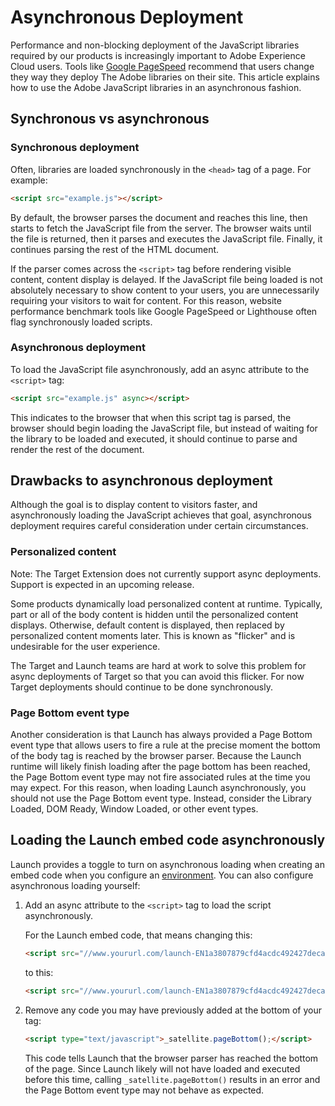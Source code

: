 # Asynchronous Deployment

Performance and non-blocking deployment of the JavaScript libraries required by our products is increasingly important to Adobe Experience Cloud users. Tools like [Google PageSpeed](https://developers.google.com/speed/pagespeed/insights/) recommend that users change they way they deploy The Adobe libraries on their site. This article explains how to use the Adobe JavaScript libraries in an asynchronous fashion.

## Synchronous vs asynchronous

### Synchronous deployment

Often, libraries are loaded synchronously in the `<head>` tag of a page. For example:

```html
<script src="example.js"></script>
```

By default, the browser parses the document and reaches this line, then starts to fetch the JavaScript file from the server. The browser waits until the file is returned, then it parses and executes the JavaScript file. Finally, it continues parsing the rest of the HTML document.

If the parser comes across the `<script>` tag before rendering visible content, content display is delayed. If the JavaScript file being loaded is not absolutely necessary to show content to your users, you are unnecessarily requiring your visitors to wait for content. For this reason, website performance benchmark tools like Google PageSpeed or Lighthouse often flag synchronously loaded scripts.

### Asynchronous deployment

To load the JavaScript file asynchronously, add an async attribute to the `<script>` tag:

```html
<script src="example.js" async></script>
```

This indicates to the browser that when this script tag is parsed, the browser should begin loading the JavaScript file, but instead of waiting for the library to be loaded and executed, it should continue to parse and render the rest of the document.

## Drawbacks to asynchronous deployment

Although the goal is to display content to visitors faster, and asynchronously loading the JavaScript achieves that goal, asynchronous deployment requires careful consideration under certain circumstances.

### Personalized content

Note: The Target Extension does not currently support async deployments. Support is expected in an upcoming release.

Some products dynamically load personalized content at runtime. Typically, part or all of the body content is hidden until the personalized content displays. Otherwise, default content is displayed, then replaced by personalized content moments later. This is known as "flicker" and is undesirable for the user experience.

The Target and Launch teams are hard at work to solve this problem for async deployments of Target so that you can avoid this flicker. For now Target deployments should continue to be done synchronously.

### Page Bottom event type

Another consideration is that Launch has always provided a Page Bottom event type that allows users to fire a rule at the precise moment the bottom of the body tag is reached by the browser parser. Because the Launch runtime will likely finish loading after the page bottom has been reached, the Page Bottom event type may not fire associated rules at the time you may expect. For this reason, when loading Launch asynchronously, you should not use the Page Bottom event type. Instead, consider the Library Loaded, DOM Ready, Window Loaded, or other event types.

## Loading the Launch embed code asynchronously

Launch provides a toggle to turn on asynchronous loading when creating an embed code when you configure an [environment](environment-overview.md). You can also configure asynchronous loading yourself:

1.  Add an async attribute to the `<script>` tag to load the script asynchronously.

    For the Launch embed code, that means changing this:

    ```html
    <script src="//www.yoururl.com/launch-EN1a3807879cfd4acdc492427deca6c74e.min.js"></script>
    ```

    to this:

    ```html
    <script src="//www.yoururl.com/launch-EN1a3807879cfd4acdc492427deca6c74e.min.js" async></script>
    ```

2.  Remove any code you may have previously added at the bottom of your <body> tag:

    ```html
    <script type="text/javascript">_satellite.pageBottom();</script>
    ```

    This code tells Launch that the browser parser has reached the bottom of the page. Since Launch likely will not have loaded and executed before this time, calling `_satellite.pageBottom()` results in an error and the Page Bottom event type may not behave as expected.
